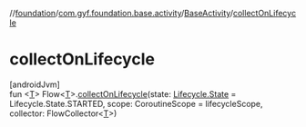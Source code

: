 //[foundation](../../../index.md)/[com.gyf.foundation.base.activity](../index.md)/[BaseActivity](index.md)/[collectOnLifecycle](collect-on-lifecycle.md)

# collectOnLifecycle

[androidJvm]\
fun &lt;[T](collect-on-lifecycle.md)&gt; Flow&lt;[T](collect-on-lifecycle.md)&gt;.[collectOnLifecycle](collect-on-lifecycle.md)(state: [Lifecycle.State](https://developer.android.com/reference/kotlin/androidx/lifecycle/Lifecycle.State.html) = Lifecycle.State.STARTED, scope: CoroutineScope = lifecycleScope, collector: FlowCollector&lt;[T](collect-on-lifecycle.md)&gt;)